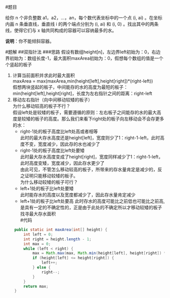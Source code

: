 #题目

给你 n 个非负整数 a1，a2，...，an，每个数代表坐标中的一个点 (i, ai) 。在坐标内画 n 条垂直线，垂直线 i 的两个端点分别为 (i, ai) 和 (i, 0) 。找出其中的两条线，使得它们与 x 轴共同构成的容器可以容纳最多的水。

**说明**：你不能倾斜容器。

#题解
##双指针法
###思路
假设有数组height[n]，左边界left初始为：0，右边界初始为：数组长度-1，最大面积maxArea初始为：0，假想每个数组的值是一个个竖起的板子  
1. 计算当前面积并求此时最大面积  
maxArea = max(maxArea,min(height[left],height[right])*(right-left))  
假想两块竖起的板子，中间能存的水的高度为最短的板子：min(height[left],height[right]，长度为左右指针之间的距离：right-left
2. 移动左右指针（向中间移动较矮的板子）  
为什么移动较高的板子不行？  
假设left处是较矮的板子，需要遵循的原则：左右板子之间能存的水的最大高度是较矮的板子的高度。那么我们来看下right处的板子向左移动会不会存更多的水：  
    - right-1处的板子高度比left处高或者相等   
    此时的最大存水高度还是height[left]，宽度则少了1：right-1-left，此时高度不变，宽度减少，因此存的水也减少了  
    - right-1处的板子高度比left处要矮  
    此时最大存水高度变成了height[right]，宽度同样减少了1：right-1-left，此时高度变矮，宽度减少，因此存水更少了  
由此可见，不管怎么移动较高的板子，所带来的存水量肯定是减少的，反之证明只能移动较矮的板子。  
为什么移动较矮的板子可行？  
    - left+1处的板子比left处要矮  
    此时能存水的高度以及宽度都减少了，因此存水量肯定减少
    - left+1处的板子比left处要高
    此时存水的高度可能比之前低也可能比之前高,是具有一定的不确定性的，正是由于此处的不确定所以才移动较矮的板子找寻最大存水面积  
#代码  
```java
    public static int maxArea(int[] height) {
        int left = 0;
        int right = height.length - 1;
        int max = 0;
        while (left < right) {
            max = Math.max(max, Math.min(height[left], height[right]) * (right - left));
            if (height[left] <= height[right]) {
                left++;
            } else {
                right--;
            }
        }
        return max;
    }
```